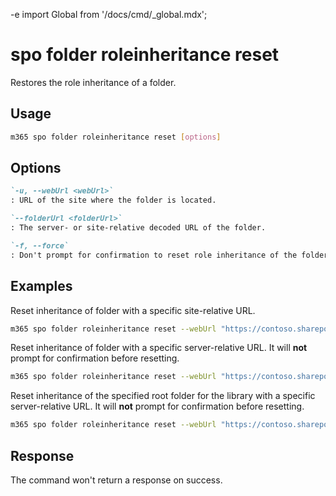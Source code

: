 -e <!-- DISCLAIMER: All secrets, passwords, and sensitive values in this document are examples only and not real credentials. -->
import Global from '/docs/cmd/_global.mdx';

# spo folder roleinheritance reset

Restores the role inheritance of a folder.

## Usage

```sh
m365 spo folder roleinheritance reset [options]
```

## Options

```md definition-list
`-u, --webUrl <webUrl>`
: URL of the site where the folder is located.

`--folderUrl <folderUrl>`
: The server- or site-relative decoded URL of the folder.

`-f, --force`
: Don't prompt for confirmation to reset role inheritance of the folder.
```

<Global />

## Examples

Reset inheritance of folder with a specific site-relative URL.

```sh
m365 spo folder roleinheritance reset --webUrl "https://contoso.sharepoint.com/sites/project-x" --folderUrl "Shared Documents/TestFolder"
```

Reset inheritance of folder with a specific server-relative URL. It will **not** prompt for confirmation before resetting.

```sh
m365 spo folder roleinheritance reset --webUrl "https://contoso.sharepoint.com/sites/project-x" --folderUrl "/sites/project-x/Shared Documents/TestFolder" --force
```

Reset inheritance of the specified root folder for the library with a specific server-relative URL. It will **not** prompt for confirmation before resetting.

```sh
m365 spo folder roleinheritance reset --webUrl "https://contoso.sharepoint.com/sites/project-x" --folderUrl "/sites/project-x/Shared Documents" --force
```

## Response

The command won't return a response on success.
